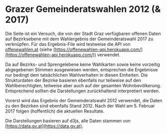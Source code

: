# Grazer Gemeinderatswahlen 2012 (& 2017)

Die Seite ist ein Versuch, die von der Stadt Graz verfügbaren offenen Daten auf Bezirksebene mit dem Wahlergebnis der Gemeinderatswahl 2017 zu verknüpfen. Für das Ergebnis-File wird testweise die API von [offenewahlen.at](http://offenewahlen.at) (siehe [https://offenewahlen-api.herokuapp.com/](https://offenewahlen-api.herokuapp.com/)) verwendet.

Da auf Bezirks- und Sprengelebene keine Wahlkarten sowie keine vorzeitig abgegebenen Stimmen ausgewiesen werden, entsprechen die Ergebnisse nur bedingt dem tatsächlichen Wahlverhalten in diesen Einheiten. Die Strukturdaten der Bezirke basieren ebenfalls nur teilweise auf den Wahlberechtigten, teilweise aber auch auf der gesamten Wohnbevölkerung. Entsprechend sollten die Darstellungen zurückhaltend interpretiert werden.

Vorerst wird das Ergebnis der Gemeinderatswahl 2012 verwendet, die Daten zu den Bezirken sind ebenfalls Stand 2012. Nach der Wahl am 5. Februar 2017 folgen (hoffentlich) die aktuellen Resultate.

Die Darstellungen basieren auf d3js, alle Daten stammen von [https://data.gv.at](https://data.gv.at).
